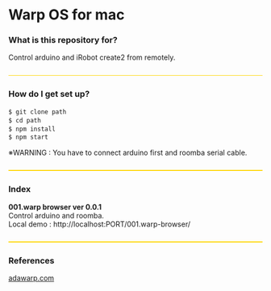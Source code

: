 # Warp OS for mac #

### What is this repository for? 
Control arduino and iRobot create2 from remotely.

![yellowLine](client/assets/images/yellowLine.png)

### How do I get set up? ###

```sh
$ git clone path
$ cd path
$ npm install
$ npm start
```
※WARNING : You have to connect arduino first and roomba serial cable.  

![yellowLine](client/assets/images/yellowLine.png)
### Index    
**001.warp browser ver 0.0.1**  
Control arduino and roomba.   
Local demo : http://localhost:PORT/001.warp-browser/


![yellowLine](client/assets/images/yellowLine.png)

### References ###
[adawarp.com](http://adawarp.com/)  